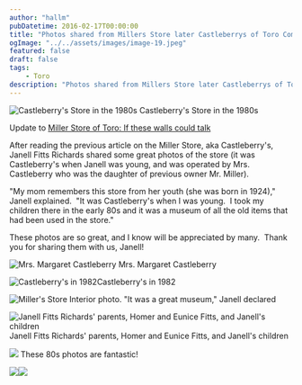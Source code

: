 ```yaml
---
author: "hallm"
pubDatetime: 2016-02-17T00:00:00
title: "Photos shared from Millers Store later Castleberrys of Toro Community"
ogImage: "../../assets/images/image-19.jpeg"
featured: false
draft: false
tags:
    - Toro
description: "Photos shared from Millers Store later Castleberrys of Toro Community"
---
```


![Castleberry's Store in the 1980s](@assets/images/millerimage-19.jpeg) Castleberry's Store in the 1980s

Update to [Miller Store of Toro: If these walls could talk](../2016-02-15-miller-store-of-toro-community-if-these-walls-could-talk/)

After reading the previous article on the Miller Store, aka Castleberry's, Janell Fitts Richards shared some great photos of the store (it was Castleberry's when Janell was young, and was operated by Mrs. Castleberry who was the daughter of previous owner Mr. Miller).

"My mom remembers this store from her youth (she was born in 1924)," Janell explained.  "It was Castleberry's when I was young.  I took my children there in the early 80s and it was a museum of all the old items that had been used in the store."

These photos are so great, and I know will be appreciated by many.  Thank you for sharing them with us, Janell!

<!--more-->

![Mrs. Margaret Castleberry](@assets/images/millerimage-12.jpeg) Mrs. Margaret Castleberry

![Castleberry's in 1982](@assets/images/millerimage-13.jpeg)Castleberry's in 1982

![Miller's Store](@assets/images/millerimage-15.jpeg)  Interior photo. "It was a great museum," Janell declared



![Janell Fitts Richards' parents, Homer and Eunice Fitts, and Janell's children](@assets/images/millerimage-14.jpeg) Janell Fitts Richards' parents, Homer and Eunice Fitts, and Janell's children

![](@assets/images/millerimage-16.jpeg) These 80s photos are fantastic!

![](@assets/images/millerimage-17.jpeg)![](@assets/images/millerimage-18.jpeg)